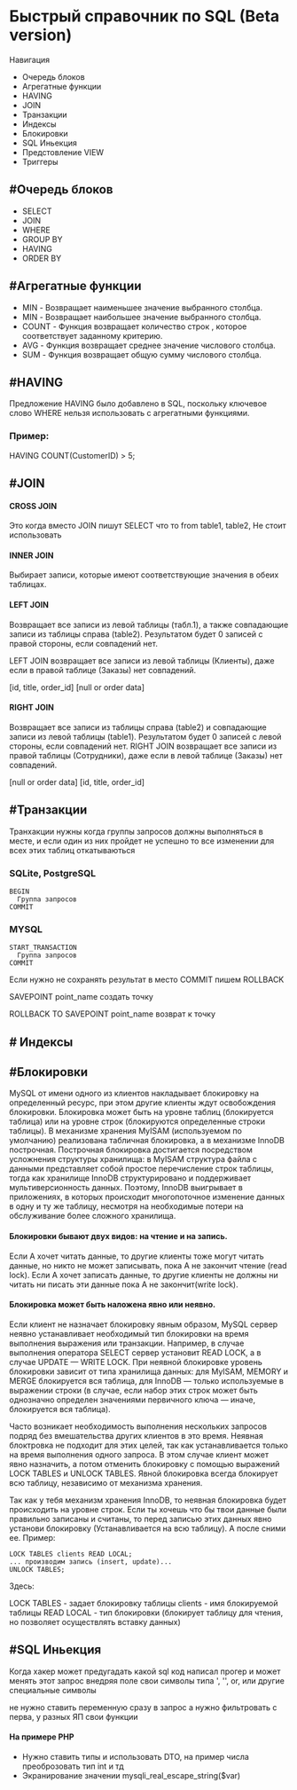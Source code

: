 # Быстрый справочник по SQL (Beta version)

Навигация
- Очередь блоков
- Агрегатные функции
- HAVING
- JOIN
- Транзакции
- Индексы
- Блокировки
- SQL Иньекция
- Предстовление VIEW
- Триггеры

## #Очередь блоков
- SELECT
- JOIN
- WHERE
- GROUP BY 
- HAVING
- ORDER BY

## #Агрегатные функции
- MIN - Возвращает наименьшее значение выбранного столбца.
- MIN - Возвращает наибольшее значение выбранного столбца.
- COUNT - Функция возвращает количество строк , которое соответствует заданному критерию.
- AVG - Функция возвращает среднее значение числового столбца.
- SUM - Функция возвращает общую сумму числового столбца. 

## #HAVING
Предложение HAVING было добавлено в SQL, поскольку ключевое слово WHERE нельзя использовать с агрегатными функциями.
### Пример:
HAVING COUNT(CustomerID) > 5;

## #JOIN
#### CROSS JOIN 
Это когда вместо JOIN пишут SELECT что то from table1, table2, Не стоит использовать
#### INNER JOIN
Выбирает записи, которые имеют соответствующие значения в обеих таблицах.
#### LEFT JOIN
Возвращает все записи из левой таблицы (табл.1), а также совпадающие записи из таблицы справа (table2). Результатом будет 0 записей с правой стороны, если совпадений нет.

LEFT JOIN возвращает все записи из левой таблицы (Клиенты), даже если в правой таблице (Заказы) нет совпадений.

[id, title, order_id] [null or order data]
#### RIGHT JOIN
 Возвращает все записи из таблицы справа (table2) и совпадающие записи из левой таблицы (table1). Результатом будет 0 записей с левой стороны, если совпадений нет.
 RIGHT JOIN возвращает все записи из правой таблицы (Сотрудники), даже если в левой таблице (Заказы) нет совпадений.
 
 [null or order data] [id, title, order_id]
 
## #Транзакции
 Транхакции нужны когда группы запросов должны выполняться в месте, и если один из них пройдет не успешно то все изменении для всех этих таблиц откатываються
 
 ### SQLite, PostgreSQL
    BEGIN
      Группа запросов
    COMMIT
 ### MYSQL
    START_TRANSACTION
      Группа запросов
    COMMIT
  
Если нужно не сохранять результат в место COMMIT пишем ROLLBACK

SAVEPOINT point_name создать точку

ROLLBACK TO SAVEPOINT point_name возврат к точку

## # Индексы

## #Блокировки
MySQL от имени одного из клиентов накладывает блокировку на определенный ресурс, при этом другие клиенты ждут освобождения блокировки. Блокировка может быть на уровне таблиц (блокируется таблица) или на уровне строк (блокируются определенные строки таблицы). В механизме хранения MyISAM (используемом по умолчанию) реализована табличная блокировка, а в механизме InnoDB построчная. Построчная блокировка достигается посредством усложнения структуры хранилища: в MyISAM структура файла с данными представляет собой простое перечисление строк таблицы, тогда как хранилище InnoDB структурировано и поддерживает мультиверсионность данных. Поэтому, InnoDB выигрывает в приложениях, в которых происходит многопоточное изменение данных в одну и ту же таблицу, несмотря на необходимые потери на обслуживание более сложного хранилища.

#### Блокировки бывают двух видов: на чтение и на запись.
Если A хочет читать данные, то другие клиенты тоже могут читать данные, но никто не может записывать, пока А не закончит чтение (read lock).
Если А хочет записать данные, то другие клиенты не должны ни читать ни писать эти данные пока А не закончит(write lock).
 
 
#### Блокировка может быть наложена явно или неявно.
Если клиент не назначает блокировку явным образом, MySQL сервер неявно устанавливает необходимый тип блокировки на время выполнения выражения или транзакции. Например, в случае выполнения оператора SELECT сервер установит READ LOCK, а в случае UPDATE — WRITE LOCK. При неявной блокировке уровень блокировки зависит от типа хранилища данных: для MyISAM, MEMORY и MERGE блокируется вся таблица, для InnoDB — только используемые в выражении строки (в случае, если набор этих строк может быть однозначно определен значениями первичного ключа — иначе, блокируется вся таблица).

Часто возникает необходимость выполнения нескольких запросов подряд без вмешательства других клиентов в это время. Неявная блоктровка не подходит для этих целей, так как устанавливается только на время выполнения одного запроса. В этом случае клиент может явно назначить, а потом отменить блокировку с помощью выражений LOCK TABLES и UNLOCK TABLES. Явной блокировка всегда блокирует всю таблицу, независимо от механизма хранения.
 
 
Так как у тебя механизм хранения InnoDB, то неявная блокировка будет происходить на уровне строк.
Если ты хочешь что бы твои данные были правильно записаны и считаны, то перед записью этих данных явно установи блокировку (Устанавливается на всю таблицу). А после сними ее. Пример:

    LOCK TABLES clients READ LOCAL;
    ... производим запись (insert, update)...
    UNLOCK TABLES;
    
Здесь:

LOCK TABLES - задает блокировку таблицы
clients - имя блокируемой таблицы
READ LOCAL - тип блокировки (блокирует таблицу для чтения, но позволяет осуществлять вставку данных)
 
## #SQL Иньекция
Когда хакер может предугадать какой sql код написал прогер и может менять этот запрос внедряя поле свои символы типа ', '', or, или другие специальные символы

не нужно ставить переменную сразу в запрос а нужно фильтровать с перва, у разных ЯП свои функции

#### На примере PHP
- Нужно ставить типы и использовать DTO, на пример числа преоброзовать тип int и тд
- Экранирование значении mysqli_real_escape_string($var)


 
